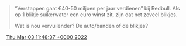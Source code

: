 > “Verstappen gaat €40\-50 miljoen per jaar verdienen” bij Redbull\. Als op 1 blikje suikerwater een euro winst zit, zijn dat net zoveel blikjes\.  
>   
> Wat is nou vervuilender? De auto/banden of de blikjes?

<img src="../../media/tweet.ico" width="12" /> [Thu Mar 03 11:48:37 +0000 2022](https://twitter.com/DromerDenker/status/1499351031410532356)
